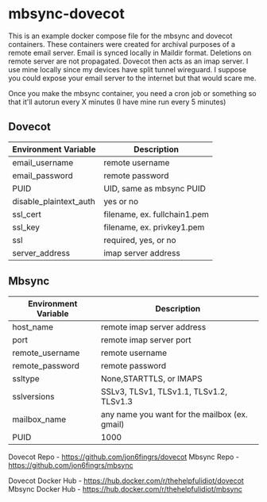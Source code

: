 # mbsync-dovecot
This is an example docker compose file for the mbsync and dovecot containers. These containers were created for archival purposes of a remote email server. Email is synced locally in Maildir format. Deletions on remote server are not propagated. Dovecot then acts as an imap server. I use mine locally since my devices have split tunnel wireguard. I suppose you could expose your email server to the internet but that would scare me.

Once you make the mbsync container, you need a cron job or something so that it'll autorun every X minutes (I have mine run every 5 minutes)

## Dovecot
| Environment Variable | Description |
| --- | --- |
| email_username | remote username |
| email_password | remote password |
| PUID | UID, same as mbsync PUID |
| disable_plaintext_auth | yes or no |
| ssl_cert | filename, ex. fullchain1.pem |
| ssl_key | filename, ex. privkey1.pem |
| ssl | required, yes, or no |
| server_address | imap server address |

## Mbsync
| Environment Variable | Description |
| --- | --- |
| host_name | remote imap server address |
| port | remote imap server port |
| remote_username | remote username |
| remote_password | remote password |
| ssltype | None,STARTTLS, or IMAPS |
| sslversions | SSLv3, TLSv1, TLSv1.1, TLSv1.2, TLSv1.3 |
| mailbox_name | any name you want for the mailbox (ex. gmail) |
| PUID | 1000 |

Dovecot Repo - https://github.com/jon6fingrs/dovecot
Mbsync Repo - https://github.com/jon6fingrs/mbsync

Dovecot Docker Hub - https://hub.docker.com/r/thehelpfulidiot/dovecot
Mbsync Docker Hub - https://hub.docker.com/r/thehelpfulidiot/mbsync
